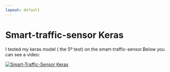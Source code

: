 ```yaml
---
layout: default
---
```

# Smart-traffic-sensor Keras

I tested my keras model ( the 5º test) on the smart-traffic-sensor.Below you can see a video:

[![Smart-Traffic-Sensor Keras](https://github.com/RoboticsURJC-students/2018-tfm-Jessica-Fernandez/blob/master/docs/images/smart_traffic_sensor_keras.png)](https://www.youtube.com/watch?v=pa6c3zmug8w&feature=youtu.be)
